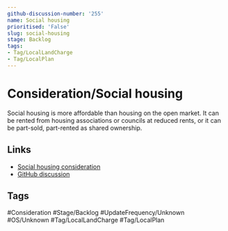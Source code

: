 ```yaml
---
github-discussion-number: '255'
name: Social housing
prioritised: 'False'
slug: social-housing
stage: Backlog
tags:
- Tag/LocalLandCharge
- Tag/LocalPlan
---
```


# Consideration/Social housing

Social housing is more affordable than housing on the open market. It can be rented from housing associations or councils at reduced rents, or it can be part-sold, part-rented as shared ownership.

## Links

* [Social housing consideration](https://design.planning.data.gov.uk/planning-consideration/social-housing)
* [GitHub discussion](https://github.com/digital-land/data-standards-backlog/discussions/255)

## Tags

#Consideration #Stage/Backlog #UpdateFrequency/Unknown #OS/Unknown #Tag/LocalLandCharge #Tag/LocalPlan
